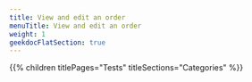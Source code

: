 ```yaml
---
title: View and edit an order
menuTitle: View and edit an order
weight: 1 
geekdocFlatSection: true
---
```


{{% children titlePages="Tests" titleSections="Categories" %}}
